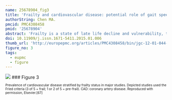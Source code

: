 ```yaml
---
name: 25678904_fig3
title: 'Frailty and cardiovascular disease: potential role of gait speed in surgical risk stratification in older adults.'
authorString: Chen MA.
pmcid: PMC4308458
pmid: '25678904'
abstract: 'Frailty is a state of late life decline and vulnerability, typified by physical weakness and decreased physiologic reserve. The epidemiology and pathophysiology of frailty share features with those of cardiovascular disease. Gait speed can be used as a measure of frailty and is a powerful predictor of mortality. Advancing age is a potent risk factor for cardiovascular disease and has been associated with an increased risk of adverse outcomes. Older adults comprise approximately half of cardiac surgery patients, and account for nearly 80% of the major complications and deaths following surgery. The ability of traditional risk models to predict mortality and major morbidity in older patients being considered for cardiac surgery may improve if frailty, as measured by gait speed, is included in their assessment. It is possible that in the future frailty assessment may assist in choosing among therapies (e.g., surgical vs. percutaneous aortic valve replacement for patients with aortic stenosis).'
doi: 10.11909/j.issn.1671-5411.2015.01.006
thumb_url: 'http://europepmc.org/articles/PMC4308458/bin/jgc-12-01-044-g003.gif'
figure_no: 3
tags:
  - eupmc
  - figure
---
```

<img src='http://europepmc.org/articles/PMC4308458/bin/jgc-12-01-044-g003.jpg' style='max-height: 300px'>
### Figure 3
<p style='font-size: 10px;'><title>Cardiovascular disease and frailty.</title> Prevalence of cardiovascular disease stratified by frailty status in major studies. Depicted studies used the Fried criteria (3 of 5 = frail; 1 or 2 of 5 = pre-frail). CAD: coronary artery disease. Reproduced with permission, Elsevier.<xref rid="b67" ref-type="bibr">[67]</xref></p>